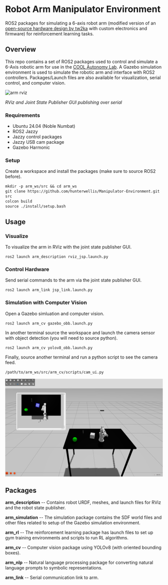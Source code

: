 # Robot Arm Manipulator Environment

ROS2 packages for simulating a 6-axis robot arm (modified version of an [open-source hardware design by tw2ka](https://www.dropbox.com/scl/fi/mgowac0a7bwx7u2pcz12b/Arduino-robot-arm-files-step.zip?rlkey=3cpy6x4wcpfr1s548s7qxxex5&e=2&dl=0) with custom electronics and firmware) for reinforcement learning tasks.

## Overview
This repo contains a set of ROS2 packages used to control and simulate a 6-Axis robotic arm for use in the [COOL Autonomy Lab](https://coolautonomylab.github.io/). A Gazebo simulation environment is used to simulate the robotic arm and interface with ROS2 controllers. Packages/Launch files are also available for visualization, serial control, and computer vision.

![arm rviz](./images/jsp_demo.gif)

_RViz and Joint State Publisher GUI publishing over serial_

### Requirements
- Ubuntu 24.04 (Noble Numbat)
- ROS2 Jazzy
- Jazzy control packages
- Jazzy USB cam package
- Gazebo Harmonic

### Setup
Create a workspace and install the packages (make sure to source ROS2 before).
```
mkdir -p arm_ws/src && cd arm_ws
git clone https://github.com/hunterwellis/Manipulator-Environment.git src
colcon build
source ./install/setup.bash
```

## Usage

### Visualize
To visualize the arm in RViz with the joint state publisher GUI.
```
ros2 launch arm_description rviz_jsp.launch.py
```
### Control Hardware
Send serial commands to the arm via the joint state publisher GUI.
```
ros2 launch arm_link jsp_link.launch.py
```

### Simulation with Computer Vision
Open a Gazebo simluation and computer vision.
```
ros2 launch arm_cv gazebo_obb.launch.py
```
In another terminal source the workspace and launch the camera sensor with object detection (you will need to source python).
```
ros2 launch arm_cv yolov8_obb.launch.py
```
Finally, source another terminal and run a python script to see the camera feed.
```
/path/to/arm_ws/src/arm_cv/scripts/cam_ui.py
```
![arm rviz](./images/arm_gazebo.png)

## Packages
**arm_description**
 -- Contains robot URDF, meshes, and launch files for RViz and the robot state publisher.

**arm_simulation**
-- The simulation package contains the SDF world files and other files related to setup of the Gazebo simulation environment.

**arm_rl** 
-- The reinforcement learning package has launch files to set up gym training environments and scripts to run RL algorithms.

**arm_cv** 
-- Computer vision package using YOLOv8 (with oriented bounding boxes). 

**arm_nlp** 
-- Natural language processing package for converting natural language prompts to symbolic representations.

**arm_link**
-- Serial communication link to arm.
